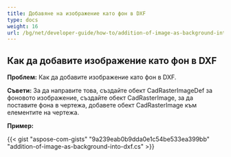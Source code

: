 ```yaml
---
title: Добавяне на изображение като фон в DXF
type: docs
weight: 16
url: /bg/net/developer-guide/how-to/addition-of-image-as-background-into-dxf/
---
```


## **Как да добавите изображение като фон в DXF**

**Проблем:** Как да добавите изображение като фон в DXF.

**Съвети:** За да направите това, създайте обект CadRasterImageDef за фоновото изображение, създайте обект CadRasterImage, за да поставите фона в чертежа, добавете обект CadRasterImage към елементите на чертежа.

**Пример:**

{{< gist "aspose-com-gists" "9a239eab0b9dda0e1c54be533ea399bb" "addition-of-image-as-background-into-dxf.cs" >}}
